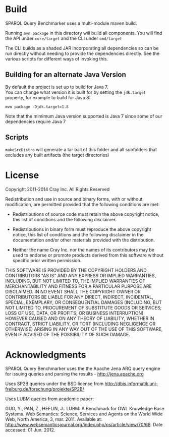 # Build

SPARQL Query Benchmarker uses a multi-module maven build.

Running `mvn package` in this directory will build all components.  You will
find the API under `core/target` and the CLI under `cmd/target`

The CLI builds as a shaded JAR incorporating all dependencies so can
be run directly without needing to provide the dependencies directly.  See the
various scripts for different ways of invoking this.

## Building for an alternate Java Version

By default the project is set up to build for Java 7.  
You can change what version it is built for by setting the `jdk.target` property, for example
to build for Java 8:

    mvn package -Djdk.target=1.8

Note that the mimimum Java version supported is Java 7 since some of our dependencies require
Java 7 

## Scripts

`makeSrcDistro` will generate a tar ball of this folder and all subfolders that
excludes any built artifacts (the target directories) 

# License

Copyright 2011-2014 Cray Inc. All Rights Reserved

Redistribution and use in source and binary forms, with or without
modification, are permitted provided that the following conditions are
met:

* Redistributions of source code must retain the above copyright
  notice, this list of conditions and the following disclaimer.

* Redistributions in binary form must reproduce the above copyright
  notice, this list of conditions and the following disclaimer in the
  documentation and/or other materials provided with the distribution.

* Neither the name Cray Inc. nor the names of its contributors may be
  used to endorse or promote products derived from this software
  without specific prior written permission.

THIS SOFTWARE IS PROVIDED BY THE COPYRIGHT HOLDERS AND CONTRIBUTORS
"AS IS" AND ANY EXPRESS OR IMPLIED WARRANTIES, INCLUDING, BUT NOT
LIMITED TO, THE IMPLIED WARRANTIES OF MERCHANTABILITY AND FITNESS FOR
A PARTICULAR PURPOSE ARE DISCLAIMED. IN NO EVENT SHALL THE COPYRIGHT
OWNER OR CONTRIBUTORS BE LIABLE FOR ANY DIRECT, INDIRECT, INCIDENTAL,
SPECIAL, EXEMPLARY, OR CONSEQUENTIAL DAMAGES (INCLUDING, BUT NOT
LIMITED TO, PROCUREMENT OF SUBSTITUTE GOODS OR SERVICES; LOSS OF USE,
DATA, OR PROFITS; OR BUSINESS INTERRUPTION) HOWEVER CAUSED AND ON ANY
THEORY OF LIABILITY, WHETHER IN CONTRACT, STRICT LIABILITY, OR TORT
(INCLUDING NEGLIGENCE OR OTHERWISE) ARISING IN ANY WAY OUT OF THE USE
OF THIS SOFTWARE, EVEN IF ADVISED OF THE POSSIBILITY OF SUCH DAMAGE.
 
# Acknowledgments

SPARQL Query Benchmarker uses the the Apache Jena ARQ query engine for issuing queries 
and parsing the results - http://jena.apache.org

Uses SP2B queries under the BSD license from http://dbis.informatik.uni-freiburg.de/forschung/projekte/SP2B/

Uses LUBM queries from academic paper:

GUO, Y., PAN, Z., HEFLIN, J.. LUBM: A Benchmark for OWL Knowledge Base Systems. Web Semantics: Science, Services
and Agents on the World Wide Web, North America, 3, mar. 2011. 
Available at: <http://www.websemanticsjournal.org/index.php/ps/article/view/70/68>. Date accessed: 01 Jun. 2012.
